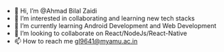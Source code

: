 - 👋 Hi, I’m @Ahmad Bilal Zaidi
- 👀 I’m interested in collaborating and learning new tech stacks
- 🌱 I’m currently learning Android Development and Web Development
- 💞️ I’m looking to collaborate on React/NodeJs/React-Native
- 📫 How to reach me gl9641@myamu.ac.in

<!---
AngryFalcon89/AngryFalcon89 is a ✨ special ✨ repository because its `README.md` (this file) appears on your GitHub profile.
You can click the Preview link to take a look at your changes.
--->
